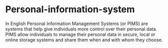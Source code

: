 # Personal-information-system
In English Personal Information Management Systems (or PIMS) are systems that help give individuals more control over their personal data. PIMS allow individuals to manage their personal data in secure, local or online storage systems and share them when and with whom they choose.
